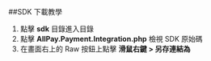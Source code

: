 ##SDK 下載教學
1. 點擊 **sdk** 目錄進入目錄
2. 點擊 **AllPay.Payment.Integration.php** 檢視 SDK 原始碼
3. 在畫面右上的 Raw 按鈕上點擊 **滑鼠右鍵 > 另存連結為**
